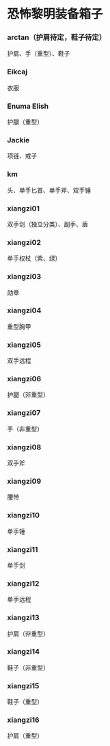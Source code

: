 # 恐怖黎明装备箱子

### arctan（护肩待定，鞋子待定）
护肩、手（重型）、鞋子

### Eikcaj
衣服

### Enuma Elish
护腿（重型）

### Jackie
项链、戒子

### km
头、单手匕首、单手斧、双手锤

### xiangzi01
双手剑（独立分类）、副手、盾

### xiangzi02
单手权杖（紫、绿）

### xiangzi03
勋章

### xiangzi04
重型胸甲

### xiangzi05
双手远程

### xiangzi06
护腿（非重型）

### xiangzi07
手（非重型）

### xiangzi08
双手斧

### xiangzi09
腰带

### xiangzi10
单手锤

### xiangzi11
单手剑

### xiangzi12
单手远程

### xiangzi13
护肩（非重型）

### xiangzi14
鞋子（非重型）

### xiangzi15
鞋子（重型）

### xiangzi16
护肩（重型）